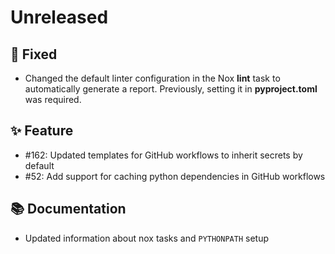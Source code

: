 # Unreleased

## 🐞 Fixed

* Changed the default linter configuration in the Nox **lint** task to automatically generate a report. Previously, setting it in **pyproject.toml** was required.

## ✨ Feature

* #162: Updated templates for GitHub workflows to inherit secrets by default
* #52: Add support for caching python dependencies in GitHub workflows

## 📚 Documentation
* Updated information about nox tasks and `PYTHONPATH` setup
